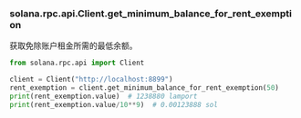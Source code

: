 ### solana.rpc.api.Client.get_minimum_balance_for_rent_exemption
获取免除账户租金所需的最低余额。
```python
from solana.rpc.api import Client

client = Client("http://localhost:8899")
rent_exemption = client.get_minimum_balance_for_rent_exemption(50)
print(rent_exemption.value)  # 1238880 lamport
print(rent_exemption.value/10**9)  # 0.00123888 sol
```
